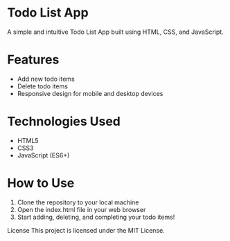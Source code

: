 # Todo List App
A simple and intuitive Todo List App built using HTML, CSS, and JavaScript.

# Features
- Add new todo items
- Delete todo items
- Responsive design for mobile and desktop devices

# Technologies Used
- HTML5
- CSS3
- JavaScript (ES6+)

# How to Use
1. Clone the repository to your local machine
2. Open the index.html file in your web browser
3. Start adding, deleting, and completing your todo items!

License
This project is licensed under the MIT License.
